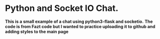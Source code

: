 # Python and Socket IO Chat.

__This is a small example of a chat using python3-flask and socketio.__
__The code is from Fazt code but I wanted to practice uploading it to github and adding styles to the main page__
